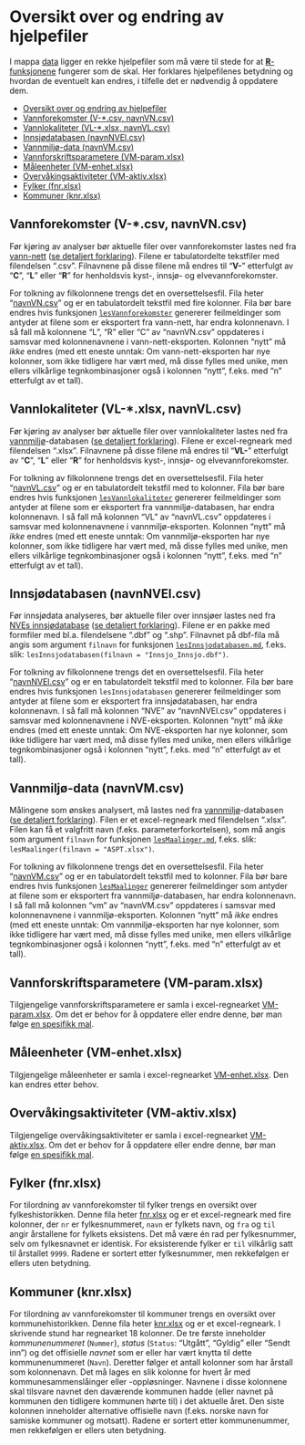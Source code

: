 # Oversikt over og endring av hjelpefiler

I mappa [data](../data/) ligger en rekke hjelpefiler som må være til
stede for at [**R**-funksjonene](funksjon.md) fungerer som de skal. Her
forklares hjelpefilenes betydning og hvordan de eventuelt kan endres, i
tilfelle det er nødvendig å oppdatere dem.

-   <a href="#oversikt-over-og-endring-av-hjelpefiler"
    id="toc-oversikt-over-og-endring-av-hjelpefiler">Oversikt over og
    endring av hjelpefiler</a>
-   <a href="#vannforekomster-v-.csv-navnvn.csv"
    id="toc-vannforekomster-v-.csv-navnvn.csv">Vannforekomster (V-*.csv,
    navnVN.csv)</a>
-   <a href="#vannlokaliteter-vl-.xlsx-navnvl.csv"
    id="toc-vannlokaliteter-vl-.xlsx-navnvl.csv">Vannlokaliteter (VL-*.xlsx,
    navnVL.csv)</a>
-   <a href="#innsjødatabasen-navnnvel.csv"
    id="toc-innsjødatabasen-navnnvel.csv">Innsjødatabasen (navnNVEl.csv)</a>
-   <a href="#vannmiljø-data-navnvm.csv"
    id="toc-vannmiljø-data-navnvm.csv">Vannmiljø-data (navnVM.csv)</a>
-   <a href="#vannforskriftsparametere-vm-param.xlsx"
    id="toc-vannforskriftsparametere-vm-param.xlsx">Vannforskriftsparametere
    (VM-param.xlsx)</a>
-   <a href="#måleenheter-vm-enhet.xlsx"
    id="toc-måleenheter-vm-enhet.xlsx">Måleenheter (VM-enhet.xlsx)</a>
-   <a href="#overvåkingsaktiviteter-vm-aktiv.xlsx"
    id="toc-overvåkingsaktiviteter-vm-aktiv.xlsx">Overvåkingsaktiviteter
    (VM-aktiv.xlsx)</a>
-   <a href="#fylker-fnr.xlsx" id="toc-fylker-fnr.xlsx">Fylker
    (fnr.xlsx)</a>
-   <a href="#kommuner-knr.xlsx" id="toc-kommuner-knr.xlsx">Kommuner
    (knr.xlsx)</a>

## Vannforekomster (V-\*.csv, navnVN.csv)

Før kjøring av analyser bør aktuelle filer over vannforekomster lastes
ned fra [vann-nett](https://vann-nett.no/portal/) ([se detaljert
forklaring](lesVannforekomster.md)). Filene er tabulatordelte tekstfiler
med filendelsen “.csv”. Filnavnene på disse filene må endres til
“**V-**” etterfulgt av “**C**”, “**L**” eller “**R**” for henholdsvis
kyst-, innsjø- og elvevannforekomster.

For tolkning av filkolonnene trengs det en oversettelsesfil. Fila heter
“[navnVN.csv](../data/navnVN.csv)” og er en tabulatordelt tekstfil med
fire kolonner. Fila bør bare endres hvis funksjonen
[`lesVannforekomster`](lesVannforekomster.md) genererer feilmeldinger
som antyder at filene som er eksportert fra vann-nett, har endra
kolonnenavn. I så fall må kolonnene “L”, “R” eller “C” av “navnVN.csv”
oppdateres i samsvar med kolonnenavnene i vann-nett-eksporten. Kolonnen
“nytt” må *ikke* endres (med ett eneste unntak: Om vann-nett-eksporten
har nye kolonner, som ikke tidligere har vært med, må disse fylles med
unike, men ellers vilkårlige tegnkombinasjoner også i kolonnen “nytt”,
f.eks. med “n” etterfulgt av et tall).

## Vannlokaliteter (VL-\*.xlsx, navnVL.csv)

Før kjøring av analyser bør aktuelle filer over vannlokaliteter lastes
ned fra [vannmiljø](https://vannmiljo.miljodirektoratet.no/)-databasen
([se detaljert forklaring](lesVannlokaliteter.md)). Filene er
excel-regneark med filendelsen “.xlsx”. Filnavnene på disse filene må
endres til “**VL-**” etterfulgt av “**C**”, “**L**” eller “**R**” for
henholdsvis kyst-, innsjø- og elvevannforekomster.

For tolkning av filkolonnene trengs det en oversettelsesfil. Fila heter
“[navnVL.csv](../data/navnVL.csv)” og er en tabulatordelt tekstfil med
to kolonner. Fila bør bare endres hvis funksjonen
[`lesVannlokaliteter`](lesVannlokaliteter.md) genererer feilmeldinger
som antyder at filene som er eksportert fra vannmiljø-databasen, har
endra kolonnenavn. I så fall må kolonnen “VL” av “navnVL.csv” oppdateres
i samsvar med kolonnenavnene i vannmiljø-eksporten. Kolonnen “nytt” må
*ikke* endres (med ett eneste unntak: Om vannmiljø-eksporten har nye
kolonner, som ikke tidligere har vært med, må disse fylles med unike,
men ellers vilkårlige tegnkombinasjoner også i kolonnen “nytt”, f.eks.
med “n” etterfulgt av et tall).

## Innsjødatabasen (navnNVEl.csv)

Før innsjødata analyseres, bør aktuelle filer over innsjøer lastes ned
fra [NVEs
innsjødatabase](https://www.nve.no/kart/kartdata/vassdragsdata/innsjodatabase/)
([se detaljert forklaring](lesInnsjodatabasen.md)). Filene er en pakke
med formfiler med bl.a. filendelsene “.dbf” og “.shp”. Filnavnet på
dbf-fila må angis som argument `filnavn` for funksjonen
[`lesInnsjodatabasen.md`](lesInnsjodatabasen.md), f.eks. slik:
`lesInnsjodatabasen(filnavn = "Innsjo_Innsjo.dbf")`.

For tolkning av filkolonnene trengs det en oversettelsesfil. Fila heter
“[navnNVEl.csv](../data/navnNVEl.csv)” og er en tabulatordelt tekstfil
med to kolonner. Fila bør bare endres hvis funksjonen
`lesInnsjodatabasen` genererer feilmeldinger som antyder at filene som
er eksportert fra innsjødatabasen, har endra kolonnenavn. I så fall må
kolonnen “NVE” av “navnNVEl.csv” oppdateres i samsvar med kolonnenavnene
i NVE-eksporten. Kolonnen “nytt” må *ikke* endres (med ett eneste
unntak: Om NVE-eksporten har nye kolonner, som ikke tidligere har vært
med, må disse fylles med unike, men ellers vilkårlige tegnkombinasjoner
også i kolonnen “nytt”, f.eks. med “n” etterfulgt av et tall).

## Vannmiljø-data (navnVM.csv)

Målingene som ønskes analysert, må lastes ned fra
[vannmiljø](https://vannmiljo.miljodirektoratet.no/)-databasen ([se
detaljert forklaring](lesMaalinger.md)). Filen er et excel-regneark med
filendelsen “.xlsx”. Filen kan få et valgfritt navn (f.eks. 
parameterforkortelsen), som må angis som argument `filnavn` for funksjonen
[`lesMaalinger.md`](lesMaalinger.md), f.eks. slik:
`lesMaalinger(filnavn = "ASPT.xlsx")`.

For tolkning av filkolonnene trengs det en oversettelsesfil. Fila heter
“[navnVM.csv](../data/navnVM.csv)” og er en tabulatordelt tekstfil med
to kolonner. Fila bør bare endres hvis funksjonen
[`lesMaalinger`](lesMaalinger.md) genererer feilmeldinger som antyder at
filene som er eksportert fra vannmiljø-databasen, har endra kolonnenavn.
I så fall må kolonnen “vm” av “navnVM.csv” oppdateres i samsvar med
kolonnenavnene i vannmiljø-eksporten. Kolonnen “nytt” må *ikke* endres
(med ett eneste unntak: Om vannmiljø-eksporten har nye kolonner, som
ikke tidligere har vært med, må disse fylles med unike, men ellers
vilkårlige tegnkombinasjoner også i kolonnen “nytt”, f.eks. med “n”
etterfulgt av et tall).

## Vannforskriftsparametere (VM-param.xlsx)

Tilgjengelige vannforskriftsparametere er samla i excel-regnearket
[VM-param.xlsx](../data/VM-param.xlsx). Om det er behov for å oppdatere
eller endre denne, bør man følge [en spesifikk
mal](param.md#hvordan-flere-vannforskriftsparametere-kan-gjøres-klar-til-bruk).

## Måleenheter (VM-enhet.xlsx)

Tilgjengelige måleenheter er samla i excel-regnearket
[VM-enhet.xlsx](../data/VM-enhet.xlsx). Den kan endres etter behov.

## Overvåkingsaktiviteter (VM-aktiv.xlsx)

Tilgjengelige overvåkingsaktiviteter er samla i excel-regnearket
[VM-aktiv.xlsx](../data/VM-aktiv.xlsx). Om det er behov for å oppdatere
eller endre denne, bør man følge [en spesifikk mal](aktiv.md).

## Fylker (fnr.xlsx)

For tilordning av vannforekomster til fylker trengs en oversikt over
fylkeshistorikken. Denne fila heter [fnr.xlsx](../data/fnr.xlsx) og er
et excel-regneark med fire kolonner, der `nr` er fylkesnummeret, `navn`
er fylkets navn, og `fra` og `til` angir årstallene for fylkets
eksistens. Det må være én rad per fylkesnummer, selv om fylkesnavnet er
identisk. For eksisterende fylker er `til` vilkårlig satt til årstallet
`9999`. Radene er sortert etter fylkesnummer, men rekkefølgen er ellers
uten betydning.

## Kommuner (knr.xlsx)

For tilordning av vannforekomster til kommuner trengs en oversikt over
kommunehistorikken. Denne fila heter [knr.xlsx](../data/knr.xlsx) og er
et excel-regneark. I skrivende stund har regnearket 18 kolonner. De tre
første inneholder *kommunenummeret* (`Nummer`), *status* (`Status`:
“Utgått”, “Gyldig” eller “Sendt inn”) og det offisielle *navnet* som er
eller har vært knytta til dette kommunenummeret (`Navn`). Deretter følger
et antall kolonner som har årstall som kolonnenavn. Det må lages en slik
kolonne for hvert år med kommunesammenslåinger eller -oppløsninger.
Navnene i disse kolonnene skal tilsvare navnet den daværende kommunen
hadde (eller navnet på kommunen den tidligere kommunen hørte til)
i det aktuelle året. Den siste kolonnen inneholder alternative
offisielle navn (f.eks. norske navn for samiske kommuner og motsatt).
Radene er sortert etter kommunenummer, men rekkefølgen er ellers uten
betydning.
